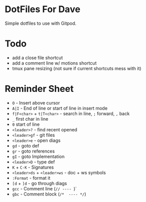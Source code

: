 # DotFiles For Dave

Simple dotfiles to use with Gitpod. 

# Todo

- add a close file shortcut
- add a comment line w/ motions shortcut
- tmux pane resizing (not sure if current shortcuts mess with it)

# Reminder Sheet

- `O` - Insert above cursor
- `A|I` - End of line or start of line in insert mode
- `f|F<char>` + `t|T<char>` - search in line, `;` forward, `,` back
- `_` first char in line
- `0` start of line
- `<leader>?` - find recent opened
- `<leader>gf` - git files
- `<leader>e` - open diags
- `gd` - goto def
- `gr` - goto references
- `gI` - goto Implementation
- `<leader>D` - type def
- `K` + `C-K` - Signatures
- `<leader>ds` + `<leader>ws` - doc + ws symbols
- `:Format` - format it
- `[d` + `]d` - go through diags
- `gcc` - Comment line (`// ---- `)`
- `gbc` - Comment block (`/*  ---- */`)

